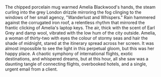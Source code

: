 The chipped porcelain mug warmed Amelia Blackwood's hands, the steam curling into the grey London drizzle mirroring the fog clinging to the windows of her small agency, "Wanderlust and Whispers."  Rain hammered against the corrugated iron roof, a relentless rhythm that mirrored the frantic clicking of Amelia's laptop keys.  The air, thick with the scent of Earl Grey and damp wool, vibrated with the low hum of the city outside.  Amelia, a woman of thirty-two with eyes the colour of stormy seas and hair the shade of midnight, stared at the itinerary spread across her screen.  It was almost impossible to see the light in this perpetual gloom, but this was her happy place.  A chaotic symphony of international flights, exotic destinations, and whispered dreams, but at this hour, all she saw was a daunting tangle of connecting flights, overbooked hotels, and a single, urgent email from a client.
